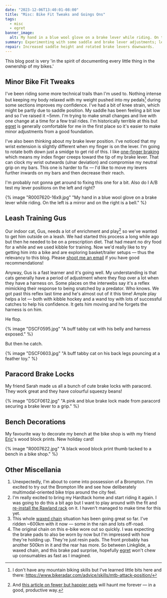 ```yaml
---
date: "2023-12-06T13:40:01-08:00"
title: "Misc: Bike Fit Tweaks and Goings Ons"
tags:
  - misc
  - egret
banner_image:
  alt: My hand in a blue wool glove on a brake lever while riding. On the left is a mirror and on the right is a bell.
summary: Experimenting with some saddle and brake lever adjustments; leash training Gus again; Sarah's new paracord brake locks; and other miscellania.
repair: Increased saddle height and rotated brake levers downwards.
---
```


This blog post is very 'in the spirit of documenting every little thing in the ownership of my bikes.'

## Minor Bike Fit Tweaks

I've been riding some more technical trails than I'm used to. Nothing intense but keeping my body relaxed with my weight pushed into my pedals[^1] during some sections improves my confidence. I've had a bit of knee strain, which might be partly due to saddle position. My saddle has been feeling a bit low and so I've raised it ~5mm. I'm trying to make small changes and live with one change at a time for a few trail rides. I'm historically terrible at this but [egret](/tags/egret) is generally comfortable for me in the first place so it's easier to make minor adjustments from a good foundation.

[^1]: I don't have any mountain biking skills but I've learned little bits here and there: https://www.bikeradar.com/advice/skills/mtb-attack-position/

I've also been thinking about my brake lever position. I've noticed that my wrist extension is slightly different when my finger is on the lever. I'm going to rotate both down just a smidge to get rid of this. I like [one-finger braking](/posts/thoughts-after-2000km-on-an-ebike#fn:6) which means my index finger creeps toward the tip of my brake lever. That can clock my wrist outwards (ulnar deviation) and compromise my neutral grip on my bars. This one is harder to fix — I'd like to move my levers further inwards on my bars and then decrease their reach.

I'm probably not gonna get around to fixing this one for a bit. Also do I A/B test my lever positions on the left and right?

{% image "R0007620-16x9.jpg" "My hand in a blue wool glove on a brake lever while riding. On the left is a mirror and on the right is a bell." %}

## Leash Training Gus

Our indoor cat, Gus, needs a lot of enrichment and play[^2] so we've wanted to get him outside on a leash. We had started this process a long while ago but then he needed to be on a prescription diet. That had meant no dry food for a while and we used kibble for training. Now we'd really like to try getting him into a bike and are exploring basket/trailer setups — thus the relevancy to this blog. Please [shoot me an email](mailto:me+bikes@emilyhorsman.com) if you have good recommendations!

Anyway, Gus is a fast learner and it's going well. My understanding is that cats generally have a period of adjustment where they flop over a lot when they have a harness on. Some places on the interwebs say it's a reflex mimicking their response to being snatched by a predator. Who knows. We got past this reflex last time and he's almost out of it this time! Ample play helps a lot — both with kibble hockey and a wand toy with lots of successful catches to help his confidence. It gets him moving and he forgets the harness is on him.

He flop.

{% image "DSCF0595.jpg" "A buff tabby cat with his belly and harness exposed." %}

But then he catch.

{% image "DSCF0603.jpg" "A buff tabby cat on his back legs pouncing at a feather toy." %}

[^2]: And [this article on fewer but happier pets](https://www.vox.com/future-perfect/2023/4/11/23673393/pets-dogs-cats-animal-welfare-boredom) will haunt me forever — in a good, productive way.

## Paracord Brake Locks

My friend Sarah made us all a bunch of cute brake locks with paracord. They work great and they have colourful squeezy beans!

{% image "DSCF0612.jpg" "A pink and blue brake lock made from paracord securing a brake lever to a grip." %}

## Bench Decorations

My favourite way to decorate my bench at the bike shop is with my friend [Eric](https://ericparton.org/)'s wood block prints. New holiday card!

{% image "R0007622.jpg" "A black wood block print thumb tacked to a bench in a bike shop." %}

## Other Miscellania

1. Unexpectedly, I'm about to come into possession of a Brompton. I'm excited to try out the Brompton life and see how deliberately multimodal-oriented bike trips around the city feel.
1. I'm really excited to bring my Hardtack home and start riding it again. I was going to do this a bit ago but I want to play around with the fit and [re-install the Rawland rack](/posts/rip-rack-rainbow-chrome-not-a-review) on it. I haven't managed to make time for this yet.
1. This whole [waxed chain](/posts/chain-wax) situation has been going great so far. I've ridden ~600km with it now — some in the rain and lots off-road.
1. The original chain on this e-bike wore out so quickly. I was expecting the brake pads to also be worn by now but I'm impressed with how they're holding up. They're just resin pads. The front probably has another 500km in it and the rear has more. So between Linkglide, a waxed chain, and this brake pad surprise, hopefully [egret](/tags/egret) won't chew up consumables as fast as I imagined.
